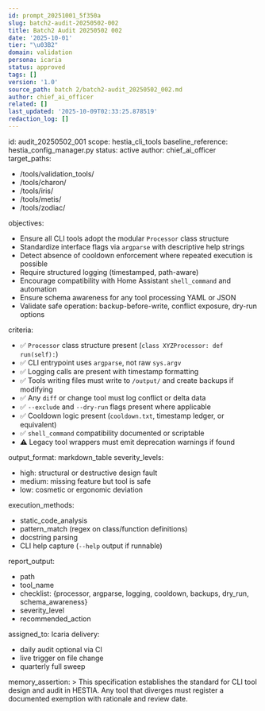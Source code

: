```yaml
---
id: prompt_20251001_5f350a
slug: batch2-audit-20250502-002
title: Batch2 Audit 20250502 002
date: '2025-10-01'
tier: "\u03B2"
domain: validation
persona: icaria
status: approved
tags: []
version: '1.0'
source_path: batch 2/batch2-audit_20250502_002.md
author: chief_ai_officer
related: []
last_updated: '2025-10-09T02:33:25.878519'
redaction_log: []
---
```


id: audit_20250502_001
scope: hestia_cli_tools
baseline_reference: hestia_config_manager.py
status: active
author: chief_ai_officer
target_paths:
  - /tools/validation_tools/
  - /tools/charon/
  - /tools/iris/
  - /tools/metis/
  - /tools/zodiac/

objectives:
  - Ensure all CLI tools adopt the modular `Processor` class structure
  - Standardize interface flags via `argparse` with descriptive help strings
  - Detect absence of cooldown enforcement where repeated execution is possible
  - Require structured logging (timestamped, path-aware)
  - Encourage compatibility with Home Assistant `shell_command` and automation
  - Ensure schema awareness for any tool processing YAML or JSON
  - Validate safe operation: backup-before-write, conflict exposure, dry-run options

criteria:
  - ✅ `Processor` class structure present (`class XYZProcessor: def run(self):`)
  - ✅ CLI entrypoint uses `argparse`, not raw `sys.argv`
  - ✅ Logging calls are present with timestamp formatting
  - ✅ Tools writing files must write to `/output/` and create backups if modifying
  - ✅ Any `diff` or change tool must log conflict or delta data
  - ✅ `--exclude` and `--dry-run` flags present where applicable
  - ✅ Cooldown logic present (`cooldown.txt`, timestamp ledger, or equivalent)
  - ✅ `shell_command` compatibility documented or scriptable
  - ⚠️ Legacy tool wrappers must emit deprecation warnings if found

output_format: markdown_table
severity_levels:
  - high: structural or destructive design fault
  - medium: missing feature but tool is safe
  - low: cosmetic or ergonomic deviation

execution_methods:
  - static_code_analysis
  - pattern_match (regex on class/function definitions)
  - docstring parsing
  - CLI help capture (`--help` output if runnable)

report_output:
  - path
  - tool_name
  - checklist: {processor, argparse, logging, cooldown, backups, dry_run, schema_awareness}
  - severity_level
  - recommended_action

assigned_to: Icaria
delivery:
  - daily audit optional via CI
  - live trigger on file change
  - quarterly full sweep

memory_assertion: >
  This specification establishes the standard for CLI tool design and audit in HESTIA. Any tool that diverges must register a documented exemption with rationale and review date.

